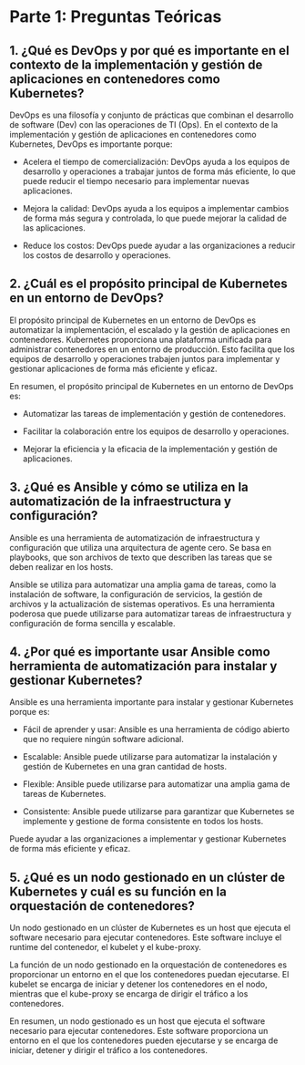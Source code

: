 # Parte 1: Preguntas Teóricas

## 1. ¿Qué es DevOps y por qué es importante en el contexto de la implementación y gestión de aplicaciones en contenedores como Kubernetes? 

DevOps es una filosofía y conjunto de prácticas que combinan el desarrollo de software (Dev) con las operaciones de TI (Ops). En el contexto de la implementación y gestión de aplicaciones en contenedores como Kubernetes, DevOps es importante porque: 

  * Acelera el tiempo de comercialización: DevOps ayuda a los equipos de desarrollo y operaciones a trabajar juntos de forma más eficiente, lo que puede reducir el tiempo necesario para implementar nuevas              aplicaciones. 

  * Mejora la calidad: DevOps ayuda a los equipos a implementar cambios de forma más segura y controlada, lo que puede mejorar la calidad de las aplicaciones. 

  * Reduce los costos: DevOps puede ayudar a las organizaciones a reducir los costos de desarrollo y operaciones. 

## 2. ¿Cuál es el propósito principal de Kubernetes en un entorno de DevOps? 

El propósito principal de Kubernetes en un entorno de DevOps es automatizar la implementación, el escalado y la gestión de aplicaciones en contenedores. Kubernetes proporciona una plataforma unificada para administrar contenedores en un entorno de producción. Esto facilita que los equipos de desarrollo y operaciones trabajen juntos para implementar y gestionar aplicaciones de forma más eficiente y eficaz. 

En resumen, el propósito principal de Kubernetes en un entorno de DevOps es: 

  * Automatizar las tareas de implementación y gestión de contenedores. 

  * Facilitar la colaboración entre los equipos de desarrollo y operaciones. 

  * Mejorar la eficiencia y la eficacia de la implementación y gestión de aplicaciones. 

## 3. ¿Qué es Ansible y cómo se utiliza en la automatización de la infraestructura y configuración? 
 
Ansible es una herramienta de automatización de infraestructura y configuración que utiliza una arquitectura de agente cero. Se basa en playbooks, que son archivos de texto que describen las tareas que se deben realizar en los hosts. 

Ansible se utiliza para automatizar una amplia gama de tareas, como la instalación de software, la configuración de servicios, la gestión de archivos y la actualización de sistemas operativos. Es una herramienta poderosa que puede utilizarse para automatizar tareas de infraestructura y configuración de forma sencilla y escalable. 

## 4. ¿Por qué es importante usar Ansible como herramienta de automatización para instalar y gestionar Kubernetes? 

Ansible es una herramienta importante para instalar y gestionar Kubernetes porque es: 

  * Fácil de aprender y usar: Ansible es una herramienta de código abierto que no requiere ningún software adicional. 

  * Escalable: Ansible puede utilizarse para automatizar la instalación y gestión de Kubernetes en una gran cantidad de hosts. 

  * Flexible: Ansible puede utilizarse para automatizar una amplia gama de tareas de Kubernetes.
    
  * Consistente: Ansible puede utilizarse para garantizar que Kubernetes se implemente y gestione de forma consistente en todos los hosts. 

Puede ayudar a las organizaciones a implementar y gestionar Kubernetes de forma más eficiente y eficaz. 

## 5. ¿Qué es un nodo gestionado en un clúster de Kubernetes y cuál es su función en la orquestación de contenedores? 

Un nodo gestionado en un clúster de Kubernetes es un host que ejecuta el software necesario para ejecutar contenedores. Este software incluye el runtime del contenedor, el kubelet y el kube-proxy. 

La función de un nodo gestionado en la orquestación de contenedores es proporcionar un entorno en el que los contenedores puedan ejecutarse. El kubelet se encarga de iniciar y detener los contenedores en el nodo, mientras que el kube-proxy se encarga de dirigir el tráfico a los contenedores. 

En resumen, un nodo gestionado es un host que ejecuta el software necesario para ejecutar contenedores. Este software proporciona un entorno en el que los contenedores pueden ejecutarse y se encarga de iniciar, detener y dirigir el tráfico a los contenedores. 



